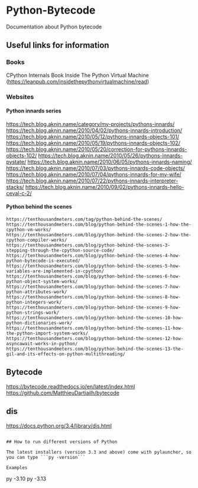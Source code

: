 # Python-Bytecode
Documentation about Python bytecode

## Useful links for information

### Books

CPython Internals Book
Inside The Python Virtual Machine (https://leanpub.com/insidethepythonvirtualmachine/read)


### Websites

#### Python innards series

https://tech.blog.aknin.name/category/my-projects/pythons-innards/
https://tech.blog.aknin.name/2010/04/02/pythons-innards-introduction/
https://tech.blog.aknin.name/2010/05/12/pythons-innards-objects-101/
https://tech.blog.aknin.name/2010/05/19/pythons-innards-objects-102/
https://tech.blog.aknin.name/2010/05/20/correction-for-pythons-innards-objects-102/
https://tech.blog.aknin.name/2010/05/26/pythons-innards-pystate/
https://tech.blog.aknin.name/2010/06/05/pythons-innards-naming/
https://tech.blog.aknin.name/2010/07/03/pythons-innards-code-objects/
https://tech.blog.aknin.name/2010/07/04/pythons-innards-for-my-wife/
https://tech.blog.aknin.name/2010/07/22/pythons-innards-interpreter-stacks/
https://tech.blog.aknin.name/2010/09/02/pythons-innards-hello-ceval-c-2/


#### Python behind the scenes
```
https://tenthousandmeters.com/tag/python-behind-the-scenes/
https://tenthousandmeters.com/blog/python-behind-the-scenes-1-how-the-cpython-vm-works/
https://tenthousandmeters.com/blog/python-behind-the-scenes-2-how-the-cpython-compiler-works/
https://tenthousandmeters.com/blog/python-behind-the-scenes-3-stepping-through-the-cpython-source-code/
https://tenthousandmeters.com/blog/python-behind-the-scenes-4-how-python-bytecode-is-executed/
https://tenthousandmeters.com/blog/python-behind-the-scenes-5-how-variables-are-implemented-in-cpython/
https://tenthousandmeters.com/blog/python-behind-the-scenes-6-how-python-object-system-works/
https://tenthousandmeters.com/blog/python-behind-the-scenes-7-how-python-attributes-work/
https://tenthousandmeters.com/blog/python-behind-the-scenes-8-how-python-integers-work/
https://tenthousandmeters.com/blog/python-behind-the-scenes-9-how-python-strings-work/
https://tenthousandmeters.com/blog/python-behind-the-scenes-10-how-python-dictionaries-work/
https://tenthousandmeters.com/blog/python-behind-the-scenes-11-how-the-python-import-system-works/
https://tenthousandmeters.com/blog/python-behind-the-scenes-12-how-asyncawait-works-in-python/
https://tenthousandmeters.com/blog/python-behind-the-scenes-13-the-gil-and-its-effects-on-python-multithreading/
```

Bytecode 
--------
https://bytecode.readthedocs.io/en/latest/index.html
https://github.com/MatthieuDartiailh/bytecode

dis
---
https://docs.python.org/3.4/library/dis.html

```

## How to run different versions of Python

The latest installers (version 3.3 and above) come with pylauncher, so you can type ```py -version```

Examples
```
py -3.10
py -3.13
```



